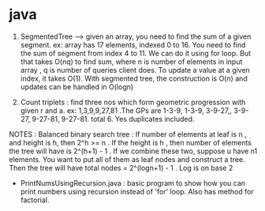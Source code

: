 # java
1. SegmentedTree --> given an array, you need to find the sum of a given segment. ex: array has 17 elements, indexed 0 to 16. You need to find the sum of segment from index 4 to 11.
We can do it using for loop. But that takes O(nq) to find sum, where n is number of elements in input array , q is number of queries client does. To update a value at a given index,
it takes O(1). With segmented tree, the construction is O(n) and updates can be handled in O(logn)

2. Count triplets : find three nos which form geometric progression with given r and a. ex: 1,3,9,9,27,81 .The GPs are 1-3-9, 1-3-9, 3-9-27,, 3-9-27, 9-27-81, 9-27-81. total 6. Yes duplicates included.

NOTES :
Balanced binary search tree : If number of elements at leaf is n , and height is h, then 2^h >= n .
If the height is h , then number of elements the tree will have is 2^(h+1) - 1 .
If we combine these two, suppose u have n1 elements. You want to put all of them as leaf nodes and construct a tree. Then the tree will have total nodes = 2^(logn+1) - 1 .
Log is on base 2


* PrintNumsUsingRecursion.java : basic program to show how you can print numbers using recursion instead of 'for' loop. Also has method for factorial.
